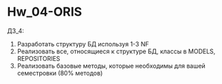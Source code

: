 # Hw_04-ORIS
ДЗ_4:
1) Разработать структуру БД используя 1-3 NF
2) Реализовать все, относящиеся к структуре БД, классы в MODELS, REPOSITORIES
3) Реализовать базовые методы, которые необходимы для вашей семестровки (80% методов)
